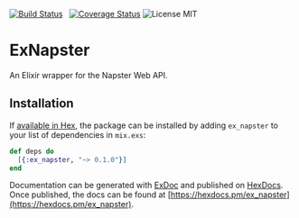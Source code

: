 [![Build Status](https://travis-ci.org/lucasmedeirosleite/ex_napster.svg?branch=master)](https://travis-ci.org/lucasmedeirosleite/ex_napster) &nbsp;
[![Coverage Status](https://coveralls.io/repos/github/lucasmedeirosleite/ex_napster/badge.svg?branch=master)](https://coveralls.io/github/lucasmedeirosleite/ex_napster?branch=master)
![License MIT](https://go-shields.herokuapp.com/license-MIT-blue.png)



# ExNapster

An Elixir wrapper for the Napster Web API.

## Installation

If [available in Hex](https://hex.pm/docs/publish), the package can be installed
by adding `ex_napster` to your list of dependencies in `mix.exs`:

```elixir
def deps do
  [{:ex_napster, "~> 0.1.0"}]
end
```

Documentation can be generated with [ExDoc](https://github.com/elixir-lang/ex_doc)
and published on [HexDocs](https://hexdocs.pm). Once published, the docs can
be found at [https://hexdocs.pm/ex_napster](https://hexdocs.pm/ex_napster).
